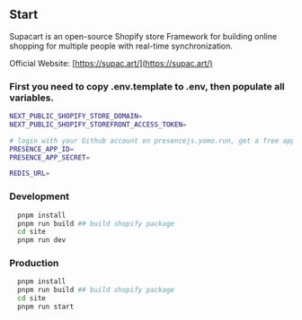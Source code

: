 ## Start

Supacart is an open-source Shopify store Framework for building online shopping for multiple people with real-time synchronization.

Official Website: [https://supac.art/](https://supac.art/)

### First you need to copy .env.template to .env, then populate all variables.

```bash
NEXT_PUBLIC_SHOPIFY_STORE_DOMAIN=
NEXT_PUBLIC_SHOPIFY_STOREFRONT_ACCESS_TOKEN=

# login with your Github account on presencejs.yomo.run, get a free app_id and app_secret. Detail see https://github.com/yomorun/presencejs.
PRESENCE_APP_ID=
PRESENCE_APP_SECRET=

REDIS_URL=
```

### Development

```bash
  pnpm install
  pnpm run build ## build shopify package
  cd site
  pnpm run dev

```

### Production

```bash
  pnpm install
  pnpm run build ## build shopify package
  cd site
  pnpm run start

```
